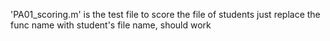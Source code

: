'PA01_scoring.m' is the test file to score the file of students
just replace the func name with student's file name, should work
